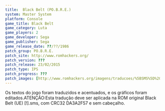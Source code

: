```yaml
---
title:  Black Belt (PO.B.R.E.)
system: Master System
platform: Console
game_title: Black Belt
game_category: Luta
game_players: 2
game_developer: Sega
game_publisher: Sega
game_release_date: ??/??/1986
patch_group: PO.B.R.E.
patch_site: http://www.romhackers.org/
patch_version: ???
patch_release: 23/02/2015
patch_type: IPS
patch_progress: ???
patch_images: [http://www.romhackers.org/imagens/traducoes/%5BSMS%5D%20Black%20Belt%20-%20POBRE%20-%201.png,http://www.romhackers.org/imagens/traducoes/%5BSMS%5D%20Black%20Belt%20-%20POBRE%20-%202.png,http://www.romhackers.org/imagens/traducoes/%5BSMS%5D%20Black%20Belt%20-%20POBRE%20-%203.png]
---
```

Os textos do jogo foram traduzidos e acentuados, e os gráficos foram editados.ATENÇÃO:Esta tradução deve ser aplicada na ROM original Black Belt (UE) [!].sms, com CRC32 DA3A2F57 e sem cabeçalho.